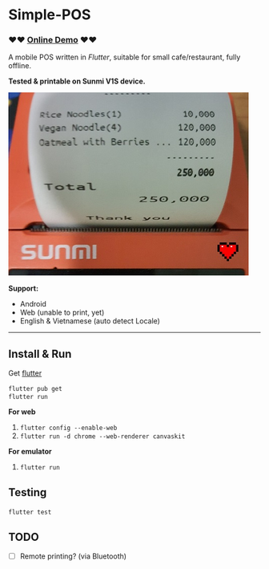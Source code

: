 # Simple-POS

### ❤️❤️ [Online Demo](https://tcd93.github.io/flutter-pos) ❤️❤️

A mobile POS written in _Flutter_, suitable for small cafe/restaurant, fully offline.

**Tested & printable on **Sunmi V1S** device.**

![sunmi_v1s](.github/resource/print.jpg)

**Support:**

- Android
- Web (unable to print, yet)
- English & Vietnamese (auto detect Locale)

---

## Install & Run

Get [flutter](https://flutter.dev/)

```
flutter pub get
flutter run
```

**For web**

1. `flutter config --enable-web`
2. `flutter run -d chrome --web-renderer canvaskit`

**For emulator**
1. `flutter run`

## Testing

`flutter test`

## TODO
- [ ] Remote printing? (via Bluetooth)
